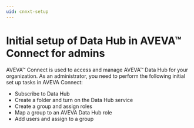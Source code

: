 ```yaml
---
uid: cnnxt-setup
---
```


# Initial setup of Data Hub in AVEVA™ Connect for admins

AVEVA™ Connect is used to access and manage AVEVA™ Data Hub for your organization. As an administrator, you need to perform the following initial set up tasks in AVEVA Connect:

- Subscribe to Data Hub
- Create a folder and turn on the Data Hub service
- Create a group and assign roles
- Map a group to an AVEVA Data Hub role
- Add users and assign to a group 
   